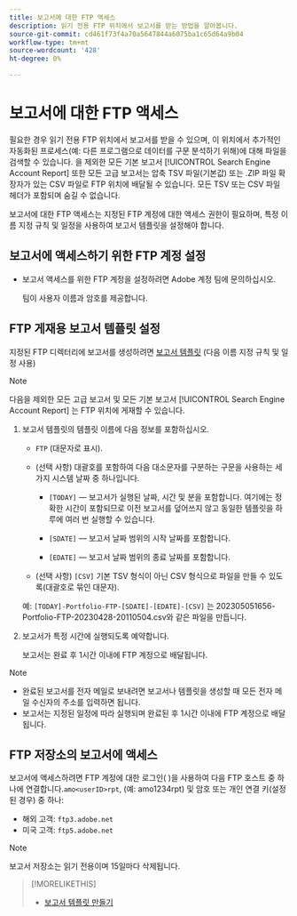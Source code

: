 ```yaml
---
title: 보고서에 대한 FTP 액세스
description: 읽기 전용 FTP 위치에서 보고서를 받는 방법을 알아봅니다.
source-git-commit: cd461f73f4a70a5647844a6075ba1c65d64a9b04
workflow-type: tm+mt
source-wordcount: '428'
ht-degree: 0%

---
```


# 보고서에 대한 FTP 액세스

필요한 경우 읽기 전용 FTP 위치에서 보고서를 받을 수 있으며, 이 위치에서 추가적인 자동화된 프로세스(예: 다른 프로그램으로 데이터를 구문 분석하기 위해)에 대해 파일을 검색할 수 있습니다. 을 제외한 모든 기본 보고서 [!UICONTROL Search Engine Account Report] 또한 모든 고급 보고서는 압축 TSV 파일(기본값) 또는 .ZIP 파일 확장자가 있는 CSV 파일로 FTP 위치에 배달될 수 있습니다. 모든 TSV 또는 CSV 파일 헤더가 포함되며 숨길 수 없습니다.

보고서에 대한 FTP 액세스는 지정된 FTP 계정에 대한 액세스 권한이 필요하며, 특정 이름 지정 규칙 및 일정을 사용하여 보고서 템플릿을 설정해야 합니다.

## 보고서에 액세스하기 위한 FTP 계정 설정

* 보고서 액세스를 위한 FTP 계정을 설정하려면 Adobe 계정 팀에 문의하십시오.

   팀이 사용자 이름과 암호를 제공합니다.

## FTP 게재용 보고서 템플릿 설정

지정된 FTP 디렉터리에 보고서를 생성하려면 [보고서 템플릿](templates/template-create.md) (다음 이름 지정 규칙 및 일정 사용)

>[!NOTE]
>
>다음을 제외한 모든 고급 보고서 및 모든 기본 보고서 [!UICONTROL Search Engine Account Report] 는 FTP 위치에 게재할 수 있습니다.

1. 보고서 템플릿의 템플릿 이름에 다음 정보를 포함하십시오.

   * `FTP` (대문자로 표시).

   * (선택 사항) 대괄호를 포함하여 다음 대소문자를 구분하는 구문을 사용하는 세 가지 시스템 날짜 중 하나입니다.

      * `[TODAY]` — 보고서가 실행된 날짜, 시간 및 분을 포함합니다. 여기에는 정확한 시간이 포함되므로 이전 보고서를 덮어쓰지 않고 동일한 템플릿을 하루에 여러 번 실행할 수 있습니다.

      * `[SDATE]` — 보고서 날짜 범위의 시작 날짜를 포함합니다.

      * `[EDATE]` — 보고서 날짜 범위의 종료 날짜를 포함합니다.
   * (선택 사항) `[CSV]` 기본 TSV 형식이 아닌 CSV 형식으로 파일을 만들 수 있도록(대괄호로 묶인 대문자).

   예: `[TODAY]-Portfolio-FTP-[SDATE]-[EDATE]-[CSV]` 는 202305051656-Portfolio-FTP-20230428-20110504.csv와 같은 파일을 만듭니다.

1. 보고서가 특정 시간에 실행되도록 예약합니다.

   보고서는 완료 후 1시간 이내에 FTP 계정으로 배달됩니다.

>[!NOTE]
>
>* 완료된 보고서를 전자 메일로 보내려면 보고서나 템플릿을 생성할 때 모든 전자 메일 수신자의 주소를 입력하면 됩니다.
>* 보고서는 지정된 일정에 따라 실행되며 완료된 후 1시간 이내에 FTP 계정으로 배달됩니다.


## FTP 저장소의 보고서에 액세스

보고서에 액세스하려면 FTP 계정에 대한 로그인( )을 사용하여 다음 FTP 호스트 중 하나에 연결합니다.`amo<userID>rpt`, (예: amo1234rpt) 및 암호 또는 개인 연결 키(설정된 경우) 중 하나:

* 해외 고객: `ftp3.adobe.net`
* 미국 고객: `ftp5.adobe.net`

>[!NOTE]
>
>보고서 저장소는 읽기 전용이며 15일마다 삭제됩니다.


>[!MORELIKETHIS]
>
>* [보고서 템플릿 만들기](/help/search-social-commerce/reports/automation/templates/template-create.md)

